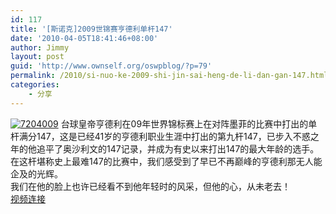 ```yaml
---
id: 117
title: '[斯诺克]2009世锦赛亨德利单杆147'
date: '2010-04-05T18:41:46+08:00'
author: Jimmy
layout: post
guid: 'http://www.ownself.org/oswpblog/?p=79'
permalink: /2010/si-nuo-ke-2009-shi-jin-sai-heng-de-li-dan-gan-147.html
categories:
    - 分享
---
```


[![7204009 ](http://www.ownself.org/blog/wp-content/uploads/2010/2009147_10007/hendry_thumb.jpg "7204009 ")](http://www.ownself.org/blog/wp-content/uploads/2010/2009147_10007/hendry.jpg) 台球皇帝亨德利在09年世界锦标赛上在对阵墨菲的比赛中打出的单杆满分147，这是已经41岁的亨德利职业生涯中打出的第九杆147，已步入不惑之年的他追平了奥沙利文的147记录，并成为有史以来打出147的最大年龄的选手。   
 在这杆堪称史上最难147的比赛中，我们感受到了早已不再巅峰的亨德利那无人能企及的光辉。   
 我们在他的脸上也许已经看不到他年轻时的风采，但他的心，从未老去！   
 [视频连接](http://v.youku.com/v_show/id_XOTc2Nzk3ODQ=.html)